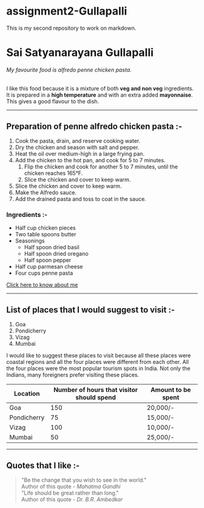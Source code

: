 # assignment2-Gullapalli
This is my second repository to work on markdown.

# Sai Satyanarayana Gullapalli
###### My favourite food is alfredo penne chicken pasta.

I like this food because it is a mixture of both **veg and non veg** ingredients. It is prepared in a **high temperature** and with an extra added **mayonnaise**. This gives a good flavour to the dish.

----

## Preparation of penne alfredo chicken pasta :-
1. Cook the pasta, drain, and reserve cooking water.
1. Dry the chicken and season with salt and pepper.
1. Heat the oil over medium-high in a large frying pan.
1. Add the chicken to the hot pan, and cook for 5 to 7 minutes.
    1. Flip the chicken and cook for another 5 to 7 minutes, until the chicken reaches 165°F.
    2. Slice the chicken and cover to keep warm.
1. Slice the chicken and cover to keep warm.
1. Make the Alfredo sauce.
1. Add the drained pasta and toss to coat in the sauce.

### Ingredients :-
* Half cup chicken pieces
* Two table spoons butter
* Seasonings
    * Half spoon dried basil
    * Half spoon dried oregano
    * Half spoon pepper
* Half cup parmesan cheese
* Four cups penne pasta

[Click here to know about me](AboutMe.md)

----

## List of places that I would suggest to visit :-
1. Goa
1. Pondicherry
1. Vizag
1. Mumbai

I would like to suggest these places to visit because all these places were coastal regions and all the four places were different from each other. All the four places were the most popular tourism spots in India. Not only the Indians, many foreigners prefer visiting these places. 

|Location| Number of hours that visitor should spend | Amount to be spent |
|  ----      |        ----                           |  ----          |
|Goa         |          150                          |  20,000/-      |
|Pondicherry |          75                           |  15,000/-      |
|Vizag       |          100                          |  10,000/-      |
|Mumbai      |          50                           |  25,000/-      |

----

## Quotes that I like :-

> "Be the change that you wish to see in the world." <br> Author of this quote - _Mahatma Gandhi_ <br> 
> "Life should be great rather than long." <br> Author of this quote - _Dr. B.R. Ambedkar_

